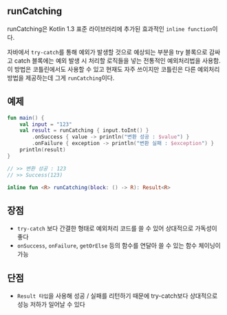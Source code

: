 ## runCatching
runCatching은 Kotlin 1.3 표준 라이브러리에 추가된 효과적인 ```inline function```이다.

자바에서 ```try-catch```를 통해 예외가 발생할 것으로 예상되는 부분을 try 블록으로 감싸고 catch 블록에는 예외 발생 시 처리할 로직들을 넣는 전통적인 예외처리법을 사용함. 이 방법은 코틀린에서도 사용할 수 있고 현재도 자주 쓰이지만 코틀린은 다른 예외처리 방법을 제공하는데  그게 ```runCatching```이다.

## 예제
```kotlin
fun main() {
    val input = "123"
    val result = runCatching { input.toInt() }
        .onSuccess { value -> println("변환 성공 : $value") }
        .onFailure { exception -> println("변환 실패 : $exception") }
    println(result)
}

// >> 변환 성공 : 123
// >> Success(123)
```
```kotlin
inline fun <R> runCatching(block: () -> R): Result<R>
```

## 장점

+ ```try-catch``` 보다 간결한 형태로 예외처리 코드를 쓸 수 있어 상대적으로 가독성이 좋다
+ ```onSuccess```, ```onFailure```, ```getOrElse``` 등의 함수를 연달아 쓸 수 있는 함수 체이닝이 가능

## 단점
+ ```Result 타입```을 사용해 성공 / 실패를 리턴하기 때문에 try-catch보다 상대적으로 성능 저하가 일어날 수 있다